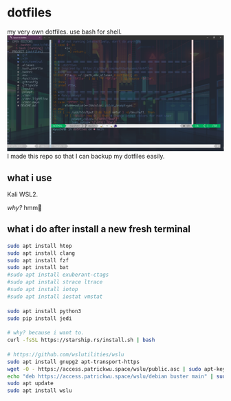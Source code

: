# dotfiles
my very own dotfiles. use bash for shell.
![alt text](https://github.com/kyuure/dotfiles/blob/main/.screenshot/ssan.png "ssan doang")
I made this repo so that I can backup my dotfiles easily.


## what i use
Kali WSL2.

_why?_ hmm🤔


## what i do after install a new fresh terminal
```sh
sudo apt install htop
sudo apt install clang
sudo apt install fzf
sudo apt install bat
#sudo apt install exuberant-ctags
#sudo apt install strace ltrace
#sudo apt install iotop
#sudo apt install iostat vmstat

sudo apt install python3
sudo pip install jedi

# why? because i want to.
curl -fsSL https://starship.rs/install.sh | bash

# https://github.com/wslutilities/wslu
sudo apt install gnupg2 apt-transport-https
wget -O - https://access.patrickwu.space/wslu/public.asc | sudo apt-key add -
echo "deb https://access.patrickwu.space/wslu/debian buster main" | sudo tee -a /etc/apt/sources.list
sudo apt update
sudo apt install wslu
```
